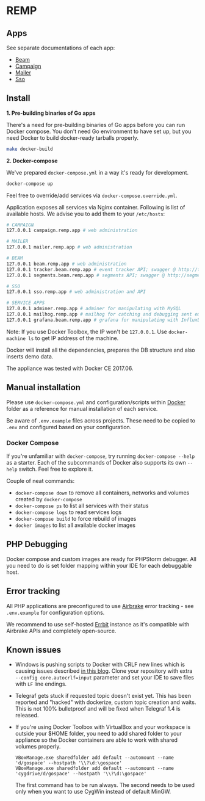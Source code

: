 # REMP

## Apps

See separate documentations of each app:
* [Beam](Beam)
* [Campaign](Campaign)
* [Mailer](Mailer)
* [Sso](Sso)

## Install

 
**1. Pre-building binaries of Go apps**

There's a need for pre-building binaries of Go apps before you can run Docker compose. You don't need Go environment 
to have set up, but you need Docker to build docker-ready tarballs properly.

```bash
make docker-build
```

**2. Docker-compose**

We've prepared `docker-compose.yml` in a way it's ready for development.
```bash
docker-compose up
```

Feel free to override/add services via `docker-compose.override.yml`.

Application exposes all services via Nginx container.
Following is list of available hosts. We advise you to add them to your
`/etc/hosts`:

```bash
# CAMPAIGN
127.0.0.1 campaign.remp.app # web administration

# MAILER
127.0.0.1 mailer.remp.app # web administration

# BEAM
127.0.0.1 beam.remp.app # web administration
127.0.0.1 tracker.beam.remp.app # event tracker API; swagger @ http://tracker.beam.remp.app/swagger.json
127.0.0.1 segments.beam.remp.app # segments API; swagger @ http://segments.beam.remp.app/swagger.json

# SSO
127.0.0.1 sso.remp.app # web administration and API

# SERVICE APPS
127.0.0.1 adminer.remp.app # adminer for manipulating with MySQL
127.0.0.1 mailhog.remp.app # mailhog for catching and debugging sent emails
127.0.0.1 grafana.beam.remp.app # grafana for manipulating with InfluxDB and displaying charts
```

Note: If you use Docker Toolbox, the IP won't be `127.0.0.1`. Use `docker-machine ls` to get IP address of the machine.

Docker will install all the dependencies, prepares the DB structure and also inserts demo data.

The appliance was tested with Docker CE 2017.06.  

## Manual installation

Please use `docker-compose.yml` and configuration/scripts within [Docker](./Docker) folder as a reference for manual
installation of each service.

Be aware of `.env.example` files across projects. These need to be copied to `.env` and configured based on your
configuration.

### Docker Compose

If you're unfamiliar with `docker-compose`, try running `docker-compose --help` as a starter. Each of the subcommands 
of Docker also supports its own `--help` switch. Feel free to explore it.

Couple of neat commands:
* `docker-compose down` to remove all containers, networks and volumes created by `docker-compose`
* `docker-compose ps` to list all services with their status
* `docker-compose logs` to read services logs
* `docker-compose build` to force rebuild of images
* `docker images` to list all available docker images

## PHP Debugging

Docker compose and custom images are ready for PHPStorm debugger. All you need to do is set folder mapping within
your IDE for each debuggable host.

## Error tracking

All PHP applications are preconfigured to use [Airbrake](https://airbrake.io/) error tracking - see `.env.example`
for configuration options.

We recommend to use self-hosted [Errbit](https://github.com/errbit/errbit) instance
as it's compatible with Airbrake APIs and completely open-source.

## Known issues

- Windows is pushing scripts to Docker with CRLF new lines which is causing issues described 
[in this blog](http://willi.am/blog/2016/08/11/docker-for-windows-dealing-with-windows-line-endings).
Clone your repository with extra ` --config core.autocrlf=input` parameter and set your IDE to save files with `LF` 
line endings.

- Telegraf gets stuck if requested topic doesn't exist yet. This has been reported and "hacked" with dockerize, 
custom topic creation and waits. This is not 100% bulletproof and will be fixed when Telegraf 1.4 is released.

- If you're using Docker Toolbox with VirtualBox and your workspace is outside your $HOME folder, you need to add
shared folder to your appliance so the Docker containers are able to work with shared volumes properly.

    ```
    VBoxManage.exe sharedfolder add default --automount --name 'd/gospace' --hostpath '\\?\d:\gospace'
    VBoxManage.exe sharedfolder add default --automount --name 'cygdrive/d/gospace' --hostpath '\\?\d:\gospace'
    ```

    The first command has to be run always. The second needs to be used only when you want to use CygWin instead 
    of default MinGW.
